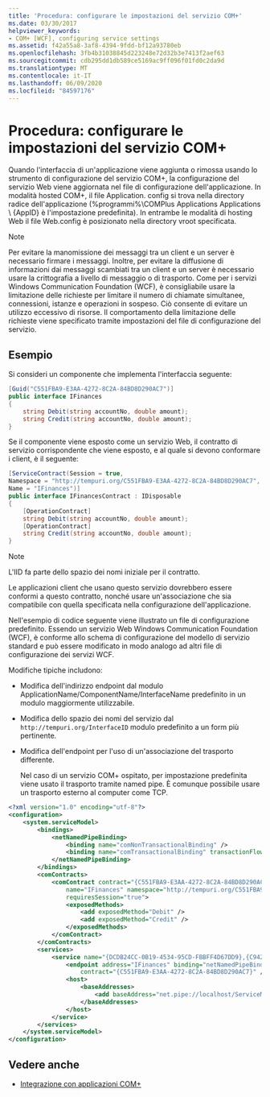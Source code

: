 ```yaml
---
title: 'Procedura: configurare le impostazioni del servizio COM+'
ms.date: 03/30/2017
helpviewer_keywords:
- COM+ [WCF], configuring service settings
ms.assetid: f42a55a8-3af8-4394-9fdd-bf12a93780eb
ms.openlocfilehash: 3fb4b31038845d223248e72d32b3e7413f2aef63
ms.sourcegitcommit: cdb295dd1db589ce5169ac9ff096f01fd0c2da9d
ms.translationtype: MT
ms.contentlocale: it-IT
ms.lasthandoff: 06/09/2020
ms.locfileid: "84597176"
---
```

# <a name="how-to-configure-com-service-settings"></a>Procedura: configurare le impostazioni del servizio COM+
Quando l'interfaccia di un'applicazione viene aggiunta o rimossa usando lo strumento di configurazione del servizio COM+, la configurazione del servizio Web viene aggiornata nel file di configurazione dell'applicazione. In modalità hosted COM+, il file Application. config si trova nella directory radice dell'applicazione (%programmi%\COMPlus Applications Applications \\ {AppID} è l'impostazione predefinita). In entrambe le modalità di hosting Web il file Web.config è posizionato nella directory vroot specificata.  
  
> [!NOTE]
> Per evitare la manomissione dei messaggi tra un client e un server è necessario firmare i messaggi. Inoltre, per evitare la diffusione di informazioni dai messaggi scambiati tra un client e un server è necessario usare la crittografia a livello di messaggio o di trasporto. Come per i servizi Windows Communication Foundation (WCF), è consigliabile usare la limitazione delle richieste per limitare il numero di chiamate simultanee, connessioni, istanze e operazioni in sospeso. Ciò consente di evitare un utilizzo eccessivo di risorse. Il comportamento della limitazione delle richieste viene specificato tramite impostazioni del file di configurazione del servizio.  
  
## <a name="example"></a>Esempio  
 Si consideri un componente che implementa l'interfaccia seguente:  
  
```csharp
[Guid("C551FBA9-E3AA-4272-8C2A-84BD8D290AC7")]  
public interface IFinances  
{  
    string Debit(string accountNo, double amount);  
    string Credit(string accountNo, double amount);  
}  
```  
  
 Se il componente viene esposto come un servizio Web, il contratto di servizio corrispondente che viene esposto, e al quale si devono conformare i client, è il seguente:  
  
```csharp
[ServiceContract(Session = true,  
Namespace = "http://tempuri.org/C551FBA9-E3AA-4272-8C2A-84BD8D290AC7",  
Name = "IFinances")]  
public interface IFinancesContract : IDisposable  
{  
    [OperationContract]  
    string Debit(string accountNo, double amount);  
    [OperationContract]  
    string Credit(string accountNo, double amount);  
}  
```  
  
> [!NOTE]
> L'IID fa parte dello spazio dei nomi iniziale per il contratto.  
  
 Le applicazioni client che usano questo servizio dovrebbero essere conformi a questo contratto, nonché usare un'associazione che sia compatibile con quella specificata nella configurazione dell'applicazione.  
  
 Nell'esempio di codice seguente viene illustrato un file di configurazione predefinito. Essendo un servizio Web Windows Communication Foundation (WCF), è conforme allo schema di configurazione del modello di servizio standard e può essere modificato in modo analogo ad altri file di configurazione dei servizi WCF.  
  
 Modifiche tipiche includono:  
  
- Modifica dell'indirizzo endpoint dal modulo ApplicationName/ComponentName/InterfaceName predefinito in un modulo maggiormente utilizzabile.  
  
- Modifica dello spazio dei nomi del servizio dal `http://tempuri.org/InterfaceID` modulo predefinito a un form più pertinente.  
  
- Modifica dell'endpoint per l'uso di un'associazione del trasporto differente.  
  
     Nel caso di un servizio COM+ ospitato, per impostazione predefinita viene usato il trasporto tramite named pipe. È comunque possibile usare un trasporto esterno al computer come TCP.  
  
```xml  
<?xml version="1.0" encoding="utf-8"?>  
<configuration>  
    <system.serviceModel>  
        <bindings>  
            <netNamedPipeBinding>  
                <binding name="comNonTransactionalBinding" />  
                <binding name="comTransactionalBinding" transactionFlow="true" />  
            </netNamedPipeBinding>  
        </bindings>  
        <comContracts>  
            <comContract contract="{C551FBA9-E3AA-4272-8C2A-84BD8D290AC7}"  
                name="IFinances" namespace="http://tempuri.org/C551FBA9-E3AA-4272-8C2A-84BD8D290AC7"  
                requiresSession="true">  
                <exposedMethods>  
                    <add exposedMethod="Debit" />  
                    <add exposedMethod="Credit" />  
                </exposedMethods>  
            </comContract>  
        </comContracts>  
        <services>  
            <service name="{DCDB24CC-0B19-4534-95CD-FBBFF4D67DD9},{C942B840-AD54-4A44-B5F7-928130980AB9}">  
                <endpoint address="IFinances" binding="netNamedPipeBinding" bindingConfiguration="comNonTransactionalBinding"  
                    contract="{C551FBA9-E3AA-4272-8C2A-84BD8D290AC7}" />  
                <host>  
                    <baseAddresses>  
                        <add baseAddress="net.pipe://localhost/ServiceModelDocSampleApp/ServiceModelDocSample.esFinance" />  
                    </baseAddresses>  
                </host>  
            </service>  
        </services>  
    </system.serviceModel>  
</configuration>  
```  
  
## <a name="see-also"></a>Vedere anche

- [Integrazione con applicazioni COM+](integrating-with-com-plus-applications.md)
